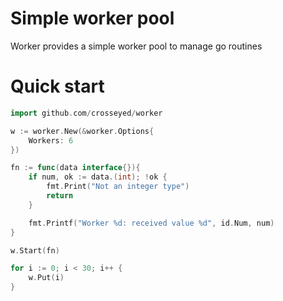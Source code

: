 # Simple worker pool

Worker provides a simple worker pool to manage go routines

# Quick start

```go
import github.com/crosseyed/worker

w := worker.New(&worker.Options{
    Workers: 6
})

fn := func(data interface{}){
    if num, ok := data.(int); !ok {
        fmt.Print("Not an integer type")
        return
    }

    fmt.Printf("Worker %d: received value %d", id.Num, num)
}

w.Start(fn)

for i := 0; i < 30; i++ {
    w.Put(i)
}
```
